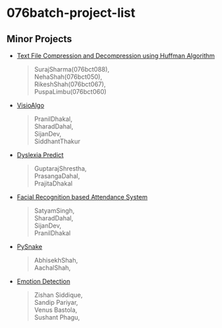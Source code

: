 # 076batch-project-list
## Minor Projects
* [Text File Compression and Decompression using Huffman Algorithm](https://github.com/S8r2j/Huffman_Algorithm_Implementation)<br/>
  > SurajSharma(076bct088),<br/>
  > NehaShah(076bct050),<br/>
  > RikeshShah(076bct067), <br/>
  > PuspaLimbu(076bct060)
* [VisioAlgo](https://github.com/hailBinary/VisioAlgo)
  > PranilDhakal,</br>
  > SharadDahal,</br>
  > SijanDev,</br>
  > SiddhantThakur
* [Dyslexia Predict](https://github.com/guptarajStha/minor_Project)
  > GuptarajShrestha, <br/>
  > PrasangaDahal, <br/>
  > PrajitaDhakal <br/>
* [Facial Recognition based Attendance System](https://github.com/Siz-007/Attend)
  > SatyamSingh,<br/>
  > SharadDahal,<br/>
  > SijanDev,<br />
  > PranilDhakal<br />
* [PySnake](https://github.com/abhiverse01/PySnake)
  > AbhisekhShah,<br/>
  > AachalShah,<br/>
* [Emotion Detection](https://github.com/kaagaj-bottle/emotion-detection-project-ml-endpoint)
  > Zishan Siddique,<br />
  > Sandip Pariyar,<br />
  > Venus Bastola,<br />
  > Sushant Phagu,<br />
